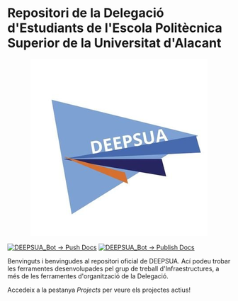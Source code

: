 # Repositori de la Delegació d'Estudiants de l'Escola Politècnica Superior de la Universitat d'Alacant

<p align="center">
  <img src="deepsua_icon.jpeg" />
</p>

[![DEEPSUA_Bot -> Push Docs](https://github.com/DEEPSUA/DeepsUA_Bot/actions/workflows/deploy-docs.yml/badge.svg?branch=main)](https://github.com/DEEPSUA/DeepsUA_Bot/actions/workflows/deploy-docs.yml)
[![DEEPSUA_Bot -> Publish Docs](https://github.com/DEEPSUA/DeepsUA_Bot_WEB/actions/workflows/publish_to_pages.yml/badge.svg?branch=main)](https://github.com/DEEPSUA/DeepsUA_Bot_WEB/actions/workflows/publish_to_pages.yml)

Benvinguts i benvingudes al repositori oficial de DEEPSUA. Ací podeu trobar les ferramentes desenvolupades pel grup de treball d'Infraestructures, a més de les ferramentes d'organització de la Delegació.

Accedeix a la pestanya *Projects* per veure els projectes actius!

<!--

**Here are some ideas to get you started:**

🙋‍♀️ A short introduction - what is your organization all about?
🌈 Contribution guidelines - how can the community get involved?
👩‍💻 Useful resources - where can the community find your docs? Is there anything else the community should know?
🍿 Fun facts - what does your team eat for breakfast?
🧙 Remember, you can do mighty things with the power of [Markdown](https://docs.github.com/github/writing-on-github/getting-started-with-writing-and-formatting-on-github/basic-writing-and-formatting-syntax)
-->
